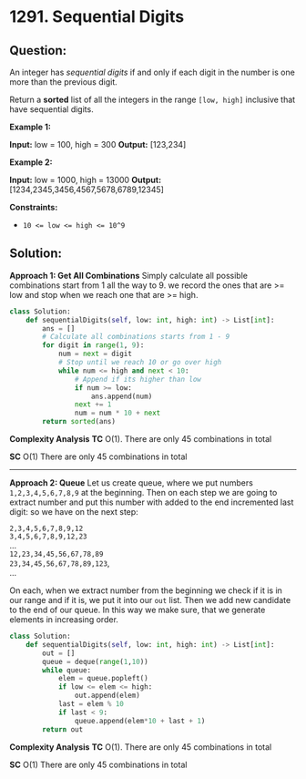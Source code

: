 
  

# 1291. Sequential Digits

## Question:

An integer has  _sequential digits_  if and only if each digit in the number is one more than the previous digit.

Return a  **sorted**  list of all the integers in the range  `[low, high]` inclusive that have sequential digits.

**Example 1:**

**Input:** low = 100, high = 300
**Output:** [123,234]

**Example 2:**

**Input:** low = 1000, high = 13000
**Output:** [1234,2345,3456,4567,5678,6789,12345]

**Constraints:**

-   `10 <= low <= high <= 10^9`
## Solution:
**Approach 1: Get All Combinations**
Simply calculate all possible combinations start from 1 all the way to 9. we record the ones that are >= low and stop when we reach one that are >= high.

```python
class Solution:
    def sequentialDigits(self, low: int, high: int) -> List[int]:
        ans = []
        # Calculate all combinations starts from 1 - 9
        for digit in range(1, 9):
            num = next = digit
            # Stop until we reach 10 or go over high
            while num <= high and next < 10:
	            # Append if its higher than low
                if num >= low:
                    ans.append(num)
                next += 1
                num = num * 10 + next
        return sorted(ans)
```
**Complexity Analysis**
**TC** 
O(1). There are only 45 combinations in total

**SC** 
O(1) There are only 45 combinations in total

---

**Approach 2: Queue**
Let us create queue, where we put numbers  `1,2,3,4,5,6,7,8,9`  at the beginning. Then on each step we are going to extract number and put this number with added to the end incremented last digit: so we have on the next step:

`2,3,4,5,6,7,8,9,12`  
`3,4,5,6,7,8,9,12,23`  
...  
`12,23,34,45,56,67,78,89`  
`23,34,45,56,67,78,89,123`,  
...

On each, when we extract number from the beginning we check if it is in our range and if it is, we put it into our  `out`  list. Then we add new candidate to the end of our queue. In this way we make sure, that we generate elements in increasing order.

```python
class Solution:
    def sequentialDigits(self, low: int, high: int) -> List[int]:
        out = []
        queue = deque(range(1,10))
        while queue:
            elem = queue.popleft()
            if low <= elem <= high:
                out.append(elem)
            last = elem % 10
            if last < 9: 
	            queue.append(elem*10 + last + 1)    
        return out
```



**Complexity Analysis**
**TC** 
O(1). There are only 45 combinations in total

**SC** 
O(1) There are only 45 combinations in total
